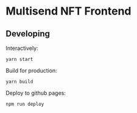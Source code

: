 # Multisend NFT Frontend


## Developing

Interactively:

    yarn start

Build for production:

    yarn build

Deploy to github pages:

    npm run deploy
